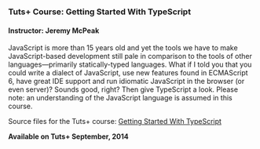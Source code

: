 ### Tuts+ Course: Getting Started With TypeScript
#### Instructor: Jeremy McPeak

JavaScript is more than 15 years old and yet the tools we have to make JavaScript-based development still pale in comparison to the tools of other languages—primarily statically-typed languages. What if I told you that you could write a dialect of JavaScript, use new features found in ECMAScript 6, have great IDE support and run idiomatic JavaScript in the browser (or even server)? Sounds good, right? Then give TypeScript a look. Please note: an understanding of the JavaScript language is assumed in this course.

Source files for the Tuts+ course: [Getting Started With TypeScript](https://courses.tutsplus.com/courses/)

**Available on Tuts+ September, 2014**

